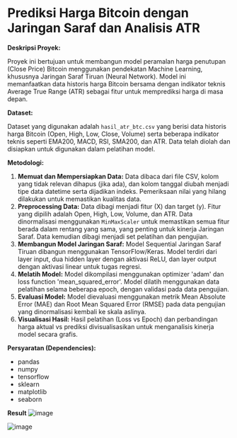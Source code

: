 # Prediksi Harga Bitcoin dengan Jaringan Saraf dan Analisis ATR

**Deskripsi Proyek:**

Proyek ini bertujuan untuk membangun model peramalan harga penutupan (Close Price) Bitcoin menggunakan pendekatan Machine Learning, khususnya Jaringan Saraf Tiruan (Neural Network). Model ini memanfaatkan data historis harga Bitcoin bersama dengan indikator teknis Average True Range (ATR) sebagai fitur untuk memprediksi harga di masa depan.

**Dataset:**

Dataset yang digunakan adalah `hasil_atr_btc.csv` yang berisi data historis harga Bitcoin (Open, High, Low, Close, Volume) serta beberapa indikator teknis seperti EMA200, MACD, RSI, SMA200, dan ATR. Data telah diolah dan disiapkan untuk digunakan dalam pelatihan model.

**Metodologi:**

1.  **Memuat dan Mempersiapkan Data:** Data dibaca dari file CSV, kolom yang tidak relevan dihapus (jika ada), dan kolom tanggal diubah menjadi tipe data datetime serta dijadikan indeks. Pemeriksaan nilai yang hilang dilakukan untuk memastikan kualitas data.
2.  **Preprocessing Data:** Data dibagi menjadi fitur (X) dan target (y). Fitur yang dipilih adalah Open, High, Low, Volume, dan ATR. Data dinormalisasi menggunakan `MinMaxScaler` untuk memastikan semua fitur berada dalam rentang yang sama, yang penting untuk kinerja Jaringan Saraf. Data kemudian dibagi menjadi set pelatihan dan pengujian.
3.  **Membangun Model Jaringan Saraf:** Model Sequential Jaringan Saraf Tiruan dibangun menggunakan TensorFlow/Keras. Model terdiri dari layer input, dua hidden layer dengan aktivasi ReLU, dan layer output dengan aktivasi linear untuk tugas regresi.
4.  **Melatih Model:** Model dikompilasi menggunakan optimizer 'adam' dan loss function 'mean_squared_error'. Model dilatih menggunakan data pelatihan selama beberapa epoch, dengan validasi pada data pengujian.
5.  **Evaluasi Model:** Model dievaluasi menggunakan metrik Mean Absolute Error (MAE) dan Root Mean Squared Error (RMSE) pada data pengujian yang dinormalisasi kembali ke skala aslinya.
6.  **Visualisasi Hasil:** Hasil pelatihan (Loss vs Epoch) dan perbandingan harga aktual vs prediksi divisualisasikan untuk menganalisis kinerja model secara grafis.

**Persyaratan (Dependencies):**

*   pandas
*   numpy
*   tensorflow
*   sklearn
*   matplotlib
*   seaborn 

**Result**
![image](https://github.com/user-attachments/assets/68bd1b3a-e917-44e1-9c3d-123feecc87ec)

![image](https://github.com/user-attachments/assets/63259301-beb9-4369-a946-360e7347089b)
